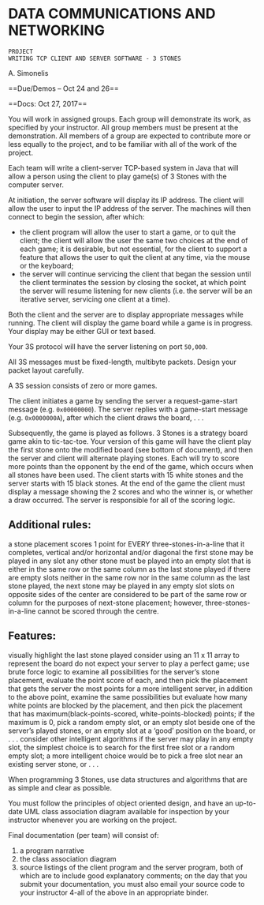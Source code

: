 # DATA COMMUNICATIONS AND NETWORKING
	PROJECT
	WRITING TCP CLIENT AND SERVER SOFTWARE - 3 STONES


A. Simonelis

==Due/Demos – Oct 24 and 26==

==Docs: Oct 27, 2017==

You will work in assigned groups. Each group will demonstrate its work, as specified by your instructor. All group members must be present at the demonstration. All members of a group are expected to contribute more or less equally to the project, and to be familiar with all of the work of the project.

Each team will write a client-server TCP-based system in Java that will allow a person using the client to play game(s) of 3 Stones with the computer server.

At initiation, the server software will display its IP address. The client will allow the user to input the IP address of the server. The machines will then connect to begin the session, after which:

* the client program will allow the user to start a game, or to quit the client; the client will allow the user the same two choices at the end of each game; it is desirable, but not essential, for the client to support a feature that allows the user to quit the client at any time, via the mouse or the keyboard;
* the server will continue servicing the client that began the session until the client terminates the session by closing the socket, at which point the server will resume listening for new clients (i.e. the server will be an iterative server, servicing one client at a time).

Both the client and the server are to display appropriate messages while running. The client will display the game board while a game is in progress. Your display may be either GUI or text based.

Your 3S protocol will have the server listening on port `50,000`. 

All 3S messages must be fixed-length, multibyte packets. Design your packet layout carefully.

A 3S session consists of zero or more games.

The client initiates a game by sending the server a request-game-start message (e.g. `0x00000000`). The server replies with a game-start message (e.g. `0x0000000A`), after which the client draws the board, . . . 

Subsequently, the game is played as follows. 3 Stones is a strategy board game akin to tic-tac-toe. Your version of this game will have the client play the first stone onto the modified board (see bottom of document), and then the server and client will alternate playing stones. Each will try to score more points than the opponent by the end of the game, which occurs when all stones have been used. The client starts with 15 white stones and the server starts with 15 black stones. At the end of the game the client must display a message showing the 2 scores and who the winner is, or whether a draw occurred. The server is responsible for all of the scoring logic.

## Additional rules:
a stone placement scores 1 point for EVERY three-stones-in-a-line that it completes, vertical and/or horizontal and/or diagonal
the first stone may be played in any slot
any other stone must be played into an empty slot that is either in the same row or the same column as the last stone played
if there are empty slots neither in the same row nor in the same column as the last stone played, the next stone may be played in any empty slot
slots on opposite sides of the center are considered to be part of the same row or column for the purposes of next-stone placement; however, three-stones-in-a-line cannot be scored through the centre.

## Features:
visually highlight the last stone played
consider using an 11 x 11 array to represent the board
do not expect your server to play a perfect game; use brute force logic to examine all possibilities for the server’s stone placement, evaluate the point score of each, and then pick the placement that gets the server the most points
for a more intelligent server, in addition to the above point, examine the same possibilities but evaluate how many white points are blocked by the placement, and then pick the placement that has maximum(black-points-scored, white-points-blocked) points; if the maximum is 0, pick a random empty slot, or an empty slot beside one of the server’s played stones, or an empty slot at a ‘good’ position on the board, or . . .
consider other intelligent algorithms
if the server may play in any empty slot, the simplest choice is to search for the first free slot or a random empty slot; a more intelligent choice would be to pick a free slot near an existing server stone, or . . .

When programming 3 Stones, use data structures and algorithms that are as simple and clear as possible.

You must follow the principles of object oriented design, and have an up-to-date UML class association diagram available for inspection by your instructor whenever you are working on the project.

Final documentation (per team) will consist of:
1. a program narrative
2. the class association diagram
3. source listings of the client program and the server program, both of which are to include good explanatory comments; on the day that you submit your documentation, you must also email your source code to your instructor
4-all of the above in an appropriate binder.





